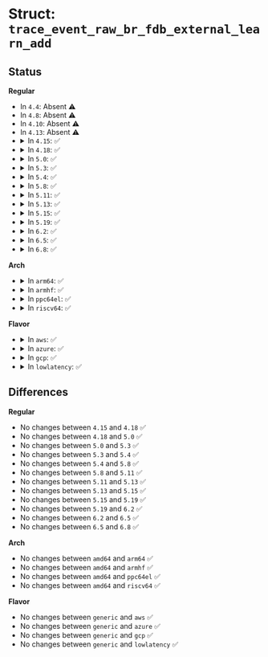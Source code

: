 # Struct: <code>trace_event_raw_br_fdb_external_learn_add</code>

## Status
<b>Regular</b>
<ul>
<li>
In <code>4.4</code>: Absent ⚠️
</li>
<li>
In <code>4.8</code>: Absent ⚠️
</li>
<li>
In <code>4.10</code>: Absent ⚠️
</li>
<li>
In <code>4.13</code>: Absent ⚠️
</li>
<li>
<details>
<summary>In <code>4.15</code>: ✅</summary>

```c
struct trace_event_raw_br_fdb_external_learn_add {
    struct trace_entry ent;
    u32 __data_loc_br_dev;
    u32 __data_loc_dev;
    unsigned char addr[6];
    u16 vid;
    char __data[0];
};
```
</details>
</li>
<li>
<details>
<summary>In <code>4.18</code>: ✅</summary>

```c
struct trace_event_raw_br_fdb_external_learn_add {
    struct trace_entry ent;
    u32 __data_loc_br_dev;
    u32 __data_loc_dev;
    unsigned char addr[6];
    u16 vid;
    char __data[0];
};
```
</details>
</li>
<li>
<details>
<summary>In <code>5.0</code>: ✅</summary>

```c
struct trace_event_raw_br_fdb_external_learn_add {
    struct trace_entry ent;
    u32 __data_loc_br_dev;
    u32 __data_loc_dev;
    unsigned char addr[6];
    u16 vid;
    char __data[0];
};
```
</details>
</li>
<li>
<details>
<summary>In <code>5.3</code>: ✅</summary>

```c
struct trace_event_raw_br_fdb_external_learn_add {
    struct trace_entry ent;
    u32 __data_loc_br_dev;
    u32 __data_loc_dev;
    unsigned char addr[6];
    u16 vid;
    char __data[0];
};
```
</details>
</li>
<li>
<details>
<summary>In <code>5.4</code>: ✅</summary>

```c
struct trace_event_raw_br_fdb_external_learn_add {
    struct trace_entry ent;
    u32 __data_loc_br_dev;
    u32 __data_loc_dev;
    unsigned char addr[6];
    u16 vid;
    char __data[0];
};
```
</details>
</li>
<li>
<details>
<summary>In <code>5.8</code>: ✅</summary>

```c
struct trace_event_raw_br_fdb_external_learn_add {
    struct trace_entry ent;
    u32 __data_loc_br_dev;
    u32 __data_loc_dev;
    unsigned char addr[6];
    u16 vid;
    char __data[0];
};
```
</details>
</li>
<li>
<details>
<summary>In <code>5.11</code>: ✅</summary>

```c
struct trace_event_raw_br_fdb_external_learn_add {
    struct trace_entry ent;
    u32 __data_loc_br_dev;
    u32 __data_loc_dev;
    unsigned char addr[6];
    u16 vid;
    char __data[0];
};
```
</details>
</li>
<li>
<details>
<summary>In <code>5.13</code>: ✅</summary>

```c
struct trace_event_raw_br_fdb_external_learn_add {
    struct trace_entry ent;
    u32 __data_loc_br_dev;
    u32 __data_loc_dev;
    unsigned char addr[6];
    u16 vid;
    char __data[0];
};
```
</details>
</li>
<li>
<details>
<summary>In <code>5.15</code>: ✅</summary>

```c
struct trace_event_raw_br_fdb_external_learn_add {
    struct trace_entry ent;
    u32 __data_loc_br_dev;
    u32 __data_loc_dev;
    unsigned char addr[6];
    u16 vid;
    char __data[0];
};
```
</details>
</li>
<li>
<details>
<summary>In <code>5.19</code>: ✅</summary>

```c
struct trace_event_raw_br_fdb_external_learn_add {
    struct trace_entry ent;
    u32 __data_loc_br_dev;
    u32 __data_loc_dev;
    unsigned char addr[6];
    u16 vid;
    char __data[0];
};
```
</details>
</li>
<li>
<details>
<summary>In <code>6.2</code>: ✅</summary>

```c
struct trace_event_raw_br_fdb_external_learn_add {
    struct trace_entry ent;
    u32 __data_loc_br_dev;
    u32 __data_loc_dev;
    unsigned char addr[6];
    u16 vid;
    char __data[0];
};
```
</details>
</li>
<li>
<details>
<summary>In <code>6.5</code>: ✅</summary>

```c
struct trace_event_raw_br_fdb_external_learn_add {
    struct trace_entry ent;
    u32 __data_loc_br_dev;
    u32 __data_loc_dev;
    unsigned char addr[6];
    u16 vid;
    char __data[0];
};
```
</details>
</li>
<li>
<details>
<summary>In <code>6.8</code>: ✅</summary>

```c
struct trace_event_raw_br_fdb_external_learn_add {
    struct trace_entry ent;
    u32 __data_loc_br_dev;
    u32 __data_loc_dev;
    unsigned char addr[6];
    u16 vid;
    char __data[0];
};
```
</details>
</li>
</ul>
<b>Arch</b>
<ul>
<li>
<details>
<summary>In <code>arm64</code>: ✅</summary>

```c
struct trace_event_raw_br_fdb_external_learn_add {
    struct trace_entry ent;
    u32 __data_loc_br_dev;
    u32 __data_loc_dev;
    unsigned char addr[6];
    u16 vid;
    char __data[0];
};
```
</details>
</li>
<li>
<details>
<summary>In <code>armhf</code>: ✅</summary>

```c
struct trace_event_raw_br_fdb_external_learn_add {
    struct trace_entry ent;
    u32 __data_loc_br_dev;
    u32 __data_loc_dev;
    unsigned char addr[6];
    u16 vid;
    char __data[0];
};
```
</details>
</li>
<li>
<details>
<summary>In <code>ppc64el</code>: ✅</summary>

```c
struct trace_event_raw_br_fdb_external_learn_add {
    struct trace_entry ent;
    u32 __data_loc_br_dev;
    u32 __data_loc_dev;
    unsigned char addr[6];
    u16 vid;
    char __data[0];
};
```
</details>
</li>
<li>
<details>
<summary>In <code>riscv64</code>: ✅</summary>

```c
struct trace_event_raw_br_fdb_external_learn_add {
    struct trace_entry ent;
    u32 __data_loc_br_dev;
    u32 __data_loc_dev;
    unsigned char addr[6];
    u16 vid;
    char __data[0];
};
```
</details>
</li>
</ul>
<b>Flavor</b>
<ul>
<li>
<details>
<summary>In <code>aws</code>: ✅</summary>

```c
struct trace_event_raw_br_fdb_external_learn_add {
    struct trace_entry ent;
    u32 __data_loc_br_dev;
    u32 __data_loc_dev;
    unsigned char addr[6];
    u16 vid;
    char __data[0];
};
```
</details>
</li>
<li>
<details>
<summary>In <code>azure</code>: ✅</summary>

```c
struct trace_event_raw_br_fdb_external_learn_add {
    struct trace_entry ent;
    u32 __data_loc_br_dev;
    u32 __data_loc_dev;
    unsigned char addr[6];
    u16 vid;
    char __data[0];
};
```
</details>
</li>
<li>
<details>
<summary>In <code>gcp</code>: ✅</summary>

```c
struct trace_event_raw_br_fdb_external_learn_add {
    struct trace_entry ent;
    u32 __data_loc_br_dev;
    u32 __data_loc_dev;
    unsigned char addr[6];
    u16 vid;
    char __data[0];
};
```
</details>
</li>
<li>
<details>
<summary>In <code>lowlatency</code>: ✅</summary>

```c
struct trace_event_raw_br_fdb_external_learn_add {
    struct trace_entry ent;
    u32 __data_loc_br_dev;
    u32 __data_loc_dev;
    unsigned char addr[6];
    u16 vid;
    char __data[0];
};
```
</details>
</li>
</ul>

## Differences
<b>Regular</b>
<ul>
<li>
No changes between <code>4.15</code> and <code>4.18</code> ✅
</li>
<li>
No changes between <code>4.18</code> and <code>5.0</code> ✅
</li>
<li>
No changes between <code>5.0</code> and <code>5.3</code> ✅
</li>
<li>
No changes between <code>5.3</code> and <code>5.4</code> ✅
</li>
<li>
No changes between <code>5.4</code> and <code>5.8</code> ✅
</li>
<li>
No changes between <code>5.8</code> and <code>5.11</code> ✅
</li>
<li>
No changes between <code>5.11</code> and <code>5.13</code> ✅
</li>
<li>
No changes between <code>5.13</code> and <code>5.15</code> ✅
</li>
<li>
No changes between <code>5.15</code> and <code>5.19</code> ✅
</li>
<li>
No changes between <code>5.19</code> and <code>6.2</code> ✅
</li>
<li>
No changes between <code>6.2</code> and <code>6.5</code> ✅
</li>
<li>
No changes between <code>6.5</code> and <code>6.8</code> ✅
</li>
</ul>
<b>Arch</b>
<ul>
<li>
No changes between <code>amd64</code> and <code>arm64</code> ✅
</li>
<li>
No changes between <code>amd64</code> and <code>armhf</code> ✅
</li>
<li>
No changes between <code>amd64</code> and <code>ppc64el</code> ✅
</li>
<li>
No changes between <code>amd64</code> and <code>riscv64</code> ✅
</li>
</ul>
<b>Flavor</b>
<ul>
<li>
No changes between <code>generic</code> and <code>aws</code> ✅
</li>
<li>
No changes between <code>generic</code> and <code>azure</code> ✅
</li>
<li>
No changes between <code>generic</code> and <code>gcp</code> ✅
</li>
<li>
No changes between <code>generic</code> and <code>lowlatency</code> ✅
</li>
</ul>
